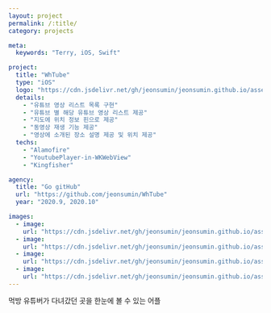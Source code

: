 ```yaml
---
layout: project
permalink: /:title/
category: projects

meta:
  keywords: "Terry, iOS, Swift"

project:
  title: "WhTube"
  type: "iOS"
  logo: "https://cdn.jsdelivr.net/gh/jeonsumin/jeonsumin.github.io/assets/images/projects/WhTube/WhTube.png"
  details:
    - "유튜브 영상 리스트 목록 구현"
    - "유튜브 별 해당 유튜브 영상 리스트 제공"
    - "지도에 위치 정보 핀으로 제공"
    - "동영상 재생 기능 제공"
    - "영상에 소개된 장소 설명 제공 및 위치 제공"
  techs: 
    - "Alamofire"
    - "YoutubePlayer-in-WKWebView"
    - "Kingfisher"

agency:
  title: "Go gitHub"
  url: "https://github.com/jeonsumin/WhTube"
  year: "2020.9, 2020.10"

images:
  - image:
    url: "https://cdn.jsdelivr.net/gh/jeonsumin/jeonsumin.github.io/assets/images/projects/WhTube/WhTube_Watch.png"
  - image:
    url: "https://cdn.jsdelivr.net/gh/jeonsumin/jeonsumin.github.io/assets/images/projects/WhTube/WhTube_channel.png"
  - image:
    url: "https://cdn.jsdelivr.net/gh/jeonsumin/jeonsumin.github.io/assets/images/projects/WhTube/WhTube_map.png"
  - image:
    url: "https://cdn.jsdelivr.net/gh/jeonsumin/jeonsumin.github.io/assets/images/projects/WhTube/WhTube_Detail.png"
---
```

<p>먹방 유튜버가 다녀갔던 곳을 한눈에 볼 수 있는 어플</p>